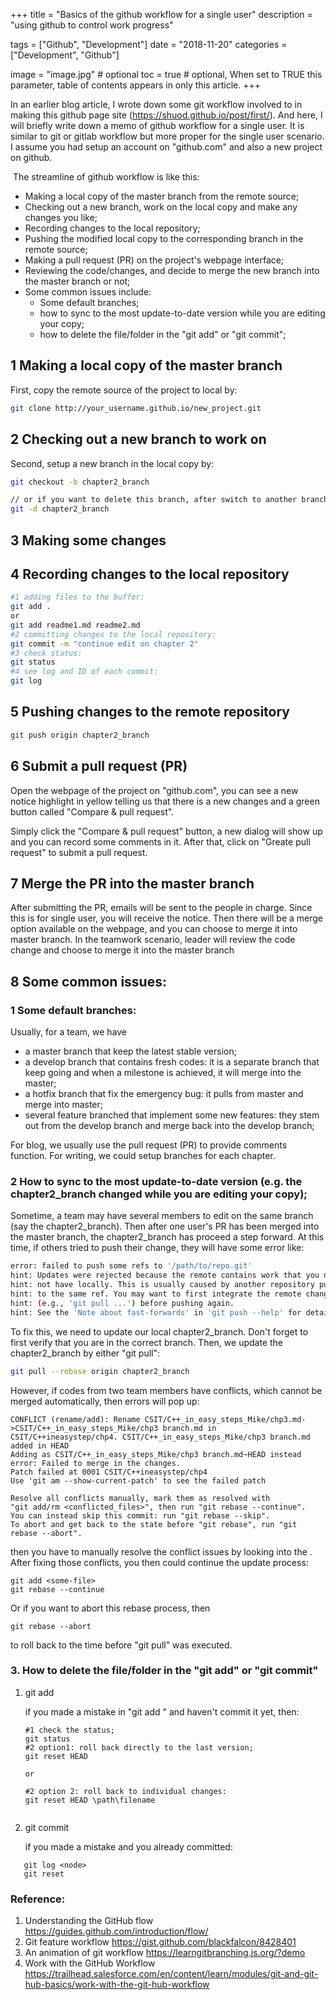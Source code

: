 +++
title = "Basics of the github workflow for  a single user"
description = "using github to control work progress"

tags = ["Github", "Development"]
date = "2018-11-20"
categories = ["Development", "Github"]

image = "image.jpg" # optional
toc = true # optional, When set to TRUE this parameter, table of contents appears in only this article.
+++

In an earlier blog article, I wrote down some git workflow involved to in making this github page site (https://shuod.github.io/post/first/). And here, I will briefly write down a memo of github workflow for a single user. It is similar to git or gitlab workflow but more proper for the single user scenario. I assume you had setup an account on "github.com" and also a new project on github.



​	The streamline of  github workflow is like this:

- Making a local copy of the master branch from the remote source;
- Checking out a new branch, work on the local copy and make any changes you like;
- Recording changes to the local repository;
- Pushing the modified local copy to the corresponding branch in the remote source;
- Making a pull request (PR) on the project's webpage interface;
- Reviewing the code/changes, and decide to merge the new branch into the master branch or not;
- Some common issues include:
  - Some default branches;
  - how to sync to the most update-to-date version  while you are editing your copy;
  - how to delete the file/folder in the "git add" or "git commit";

## 1 Making a local copy of the master branch 

First,  copy the remote source of the project to local by:

```bash
git clone http://your_username.github.io/new_project.git
```

## 2 Checking out a new branch to work on

Second, setup a new branch in the local copy by:

```bash
git checkout -b chapter2_branch

// or if you want to delete this branch, after switch to another branch then you do:
git -d chapter2_branch
```

## 3 Making some changes

## 4 Recording changes to the local repository

```bash
#1 adding files to the buffer:
git add .
or
git add readme1.md readme2.md
#2 committing changes to the local repository:
git commit -m "continue edit on chapter 2"
#3 check status:
git status
#4 see log and ID of each commit:
git log
```

## 5 Pushing changes to the remote repository

```bash
git push origin chapter2_branch
```

## 6 Submit a pull request (PR)

Open the webpage of the project on "github.com", you can see a new notice highlight in yellow telling us that there is a new changes and a green button called "Compare & pull request".

Simply click the "Compare & pull request" button, a new dialog will show up and you can record some comments in it. After that, click on "Greate pull request" to submit a pull request.

## 7 Merge the PR into the master branch

After submitting the PR, emails will be sent to the people in charge. Since this is for single user, you will receive the notice. Then there will be a merge option available on the webpage, and you can choose to merge it into master branch. In the teamwork scenario, leader will review the code change and choose to merge it into the master branch

## 8 Some common issues:

### 1 Some default branches:

Usually, for a team, we have 

- a master branch that keep the latest stable version;
- a develop branch that contains fresh codes: it is a separate branch that keep going and when a milestone is achieved, it will merge into the master;
- a hotfix branch that fix  the emergency bug: it pulls from master and merge into master;
- several feature branched that implement some new features: they stem out from the develop branch and merge back into the develop branch;



For blog, we usually use the pull request (PR) to provide comments function. For writing, we could setup branches for each chapter. 

### 2 How to sync to the most update-to-date version (e.g. the chapter2_branch changed while you are editing your copy);

Sometime, a team may have several members to edit on the same branch (say the chapter2_branch). Then after one user's PR has been merged into the master branch, the chapter2_branch has proceed a step forward. At this time, if others tried to push their change, they will have some error like:

```bash
error: failed to push some refs to '/path/to/repo.git'
hint: Updates were rejected because the remote contains work that you do
hint: not have locally. This is usually caused by another repository pushing
hint: to the same ref. You may want to first integrate the remote changes
hint: (e.g., 'git pull ...') before pushing again.
hint: See the 'Note about fast-forwards' in 'git push --help' for details.
```



To fix this, we need to update our local chapter2_branch. Don't forget to first verify that you are in the correct branch. Then, we update the chapter2_branch by either "git pull":

```bash
git pull --rebase origin chapter2_branch
```

However, if codes from two team members have conflicts, which cannot be merged automatically, then errors will pop up:

```
CONFLICT (rename/add): Rename CSIT/C++_in_easy_steps_Mike/chp3.md->CSIT/C++_in_easy_steps_Mike/chp3 branch.md in CSIT/C++ineasystep/chp4. CSIT/C++_in_easy_steps_Mike/chp3 branch.md added in HEAD
Adding as CSIT/C++_in_easy_steps_Mike/chp3 branch.md~HEAD instead
error: Failed to merge in the changes.
Patch failed at 0001 CSIT/C++ineasystep/chp4
Use 'git am --show-current-patch' to see the failed patch

Resolve all conflicts manually, mark them as resolved with
"git add/rm <conflicted_files>", then run "git rebase --continue".
You can instead skip this commit: run "git rebase --skip".
To abort and get back to the state before "git rebase", run "git rebase --abort".
```

 then you have to manually resolve the conflict issues by looking into the <some-file>. After fixing those conflicts, you then could continue the update process:

```
git add <some-file>
git rebase --continue
```

Or if you want to abort this rebase process, then

```
git rebase --abort
```

to roll back to the time before "git pull" was executed. 

### 3. How to delete the file/folder in the "git add" or "git commit"

1. git add 

   if you made a mistake in "git add " and haven't commit it yet, then:

   ```
   #1 check the status;
   git status
   #2 option1: roll back directly to the last version;
   git reset HEAD
   
   or 
   
   #2 option 2: roll back to individual changes:
   git reset HEAD \path\filename
   
   
   ```

2. git commit

   if you made a mistake and you already committed:

```
   git log <node>
   git reset 
```



### Reference:

1. Understanding the GitHub flow https://guides.github.com/introduction/flow/
2. Git feature workflow https://gist.github.com/blackfalcon/8428401
3. An animation of git workflow https://learngitbranching.js.org/?demo
4. Work with the GitHub Workflow https://trailhead.salesforce.com/en/content/learn/modules/git-and-git-hub-basics/work-with-the-git-hub-workflow






